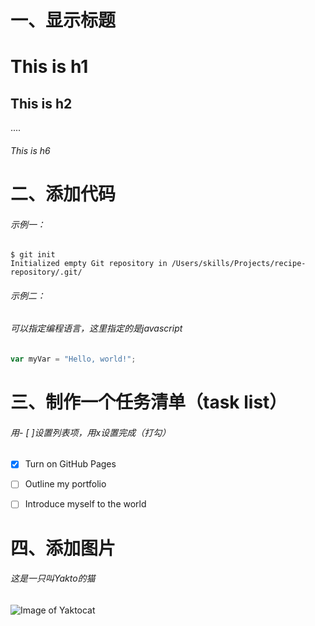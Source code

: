 # 一、显示标题
# This is h1
## This is h2
....
###### This is h6

# 二、添加代码
###### 示例一：
```
$ git init
Initialized empty Git repository in /Users/skills/Projects/recipe-repository/.git/
```

###### 示例二：
###### 可以指定编程语言，这里指定的是javascript
``` javascript
var myVar = "Hello, world!";
```

# 三、制作一个任务清单（task list）
###### 用- [ ]设置列表项，用x设置完成（打勾）
- [x] Turn on GitHub Pages
- [ ] Outline my portfolio
- [ ] Introduce myself to the world


# 四、添加图片
###### 这是一只叫Yakto的猫

![Image of Yaktocat](https://octodex.github.com/images/yaktocat.png)
